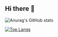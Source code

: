 ## Hi there 👋

![Anurag's GitHub stats](https://github-readme-stats.vercel.app/api?username=disadykov&show_icons=true&theme=merko)

[![Top Langs](https://github-readme-stats.vercel.app/api/top-langs/?username=disadykov&layout=compact&show_icons=true&theme=merko)](https://github.com/anuraghazra/github-readme-stats)
